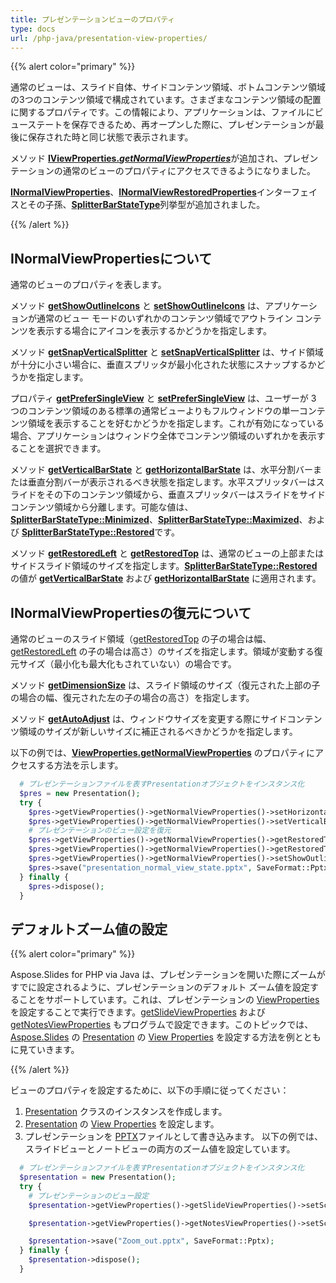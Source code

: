 ```yaml
---
title: プレゼンテーションビューのプロパティ
type: docs
url: /php-java/presentation-view-properties/
---
```


{{% alert color="primary" %}} 

通常のビューは、スライド自体、サイドコンテンツ領域、ボトムコンテンツ領域の3つのコンテンツ領域で構成されています。さまざまなコンテンツ領域の配置に関するプロパティです。この情報により、アプリケーションは、ファイルにビューステートを保存できるため、再オープンした際に、プレゼンテーションが最後に保存された時と同じ状態で表示されます。

メソッド [**IViewProperties.*getNormalViewProperties***](https://reference.aspose.com/slides/php-java/aspose.slides/IViewProperties#getNormalViewProperties--)が追加され、プレゼンテーションの通常のビューのプロパティにアクセスできるようになりました。 

[**INormalViewProperties**](https://reference.aspose.com/slides/php-java/aspose.slides/INormalViewProperties)、[**INormalViewRestoredProperties**](https://reference.aspose.com/slides/php-java/aspose.slides/INormalViewRestoredProperties)インターフェイスとその子孫、[**SplitterBarStateType**](https://reference.aspose.com/slides/php-java/aspose.slides/SplitterBarStateType)列挙型が追加されました。

{{% /alert %}} 


## **INormalViewPropertiesについて** #
通常のビューのプロパティを表します。

メソッド [**getShowOutlineIcons**](https://reference.aspose.com/slides/php-java/aspose.slides/INormalViewProperties#getShowOutlineIcons--) と [**setShowOutlineIcons**](https://reference.aspose.com/slides/php-java/aspose.slides/INormalViewProperties#setShowOutlineIcons-boolean-) は、アプリケーションが通常のビュー モードのいずれかのコンテンツ領域でアウトライン コンテンツを表示する場合にアイコンを表示するかどうかを指定します。

メソッド [**getSnapVerticalSplitter**](https://reference.aspose.com/slides/php-java/aspose.slides/INormalViewProperties#getSnapVerticalSplitter--) と [**setSnapVerticalSplitter**](https://reference.aspose.com/slides/php-java/aspose.slides/INormalViewProperties#setSnapVerticalSplitter-boolean-) は、サイド領域が十分に小さい場合に、垂直スプリッタが最小化された状態にスナップするかどうかを指定します。

プロパティ [**getPreferSingleView**](https://reference.aspose.com/slides/php-java/aspose.slides/INormalViewProperties#getPreferSingleView--) と [**setPreferSingleView**](https://reference.aspose.com/slides/php-java/aspose.slides/INormalViewProperties#setPreferSingleView-boolean-) は、ユーザーが 3 つのコンテンツ領域のある標準の通常ビューよりもフルウィンドウの単一コンテンツ領域を表示することを好むかどうかを指定します。これが有効になっている場合、アプリケーションはウィンドウ全体でコンテンツ領域のいずれかを表示することを選択できます。

メソッド [**getVerticalBarState**](https://reference.aspose.com/slides/php-java/aspose.slides/INormalViewProperties#getVerticalBarState--) と [**getHorizontalBarState**](https://reference.aspose.com/slides/php-java/aspose.slides/INormalViewProperties#getHorizontalBarState--) は、水平分割バーまたは垂直分割バーが表示されるべき状態を指定します。水平スプリッタバーはスライドをその下のコンテンツ領域から、垂直スプリッタバーはスライドをサイドコンテンツ領域から分離します。可能な値は、[**SplitterBarStateType::Minimized**](https://reference.aspose.com/slides/php-java/aspose.slides/SplitterBarStateType#Minimized)、[**SplitterBarStateType::Maximized**](https://reference.aspose.com/slides/php-java/aspose.slides/SplitterBarStateType#Maximized)、および [**SplitterBarStateType::Restored**](https://reference.aspose.com/slides/php-java/aspose.slides/SplitterBarStateType#Restored)です。

メソッド [**getRestoredLeft**](https://reference.aspose.com/slides/php-java/aspose.slides/INormalViewProperties#getRestoredLeft--) と [**getRestoredTop**](https://reference.aspose.com/slides/php-java/aspose.slides/INormalViewProperties#getRestoredTop--) は、通常のビューの上部またはサイドスライド領域のサイズを指定します。[**SplitterBarStateType::Restored**](https://reference.aspose.com/slides/php-java/aspose.slides/SplitterBarStateType#Restored) の値が [**getVerticalBarState**](https://reference.aspose.com/slides/php-java/aspose.slides/INormalViewProperties#getVerticalBarState--) および [**getHorizontalBarState**](https://reference.aspose.com/slides/php-java/aspose.slides/INormalViewProperties#getHorizontalBarState--) に適用されます。

## **INormalViewPropertiesの復元について** 
通常のビューのスライド領域（[getRestoredTop](https://reference.aspose.com/slides/php-java/aspose.slides/INormalViewProperties#getRestoredTop--) の子の場合は幅、[getRestoredLeft](https://reference.aspose.com/slides/php-java/aspose.slides/INormalViewProperties#getRestoredLeft--) の子の場合は高さ）のサイズを指定します。領域が変動する復元サイズ（最小化も最大化もされていない）の場合です。 

メソッド [**getDimensionSize**](https://reference.aspose.com/slides/php-java/aspose.slides/INormalViewRestoredProperties#getDimensionSize--) は、スライド領域のサイズ（復元された上部の子の場合の幅、復元された左の子の場合の高さ）を指定します。

メソッド [**getAutoAdjust**](https://reference.aspose.com/slides/php-java/aspose.slides/INormalViewRestoredProperties#getAutoAdjust--) は、ウィンドウサイズを変更する際にサイドコンテンツ領域のサイズが新しいサイズに補正されるべきかどうかを指定します。

以下の例では、[**ViewProperties.getNormalViewProperties**](https://reference.aspose.com/slides/php-java/aspose.slides/ViewProperties#getNormalViewProperties--) のプロパティにアクセスする方法を示します。

```php
  # プレゼンテーションファイルを表すPresentationオブジェクトをインスタンス化
  $pres = new Presentation();
  try {
    $pres->getViewProperties()->getNormalViewProperties()->setHorizontalBarState(SplitterBarStateType::Restored);
    $pres->getViewProperties()->getNormalViewProperties()->setVerticalBarState(SplitterBarStateType::Maximized);
    # プレゼンテーションのビュー設定を復元
    $pres->getViewProperties()->getNormalViewProperties()->getRestoredTop()->setAutoAdjust(true);
    $pres->getViewProperties()->getNormalViewProperties()->getRestoredTop()->setDimensionSize(80);
    $pres->getViewProperties()->getNormalViewProperties()->setShowOutlineIcons(true);
    $pres->save("presentation_normal_view_state.pptx", SaveFormat::Pptx);
  } finally {
    $pres->dispose();
  }
```

## **デフォルトズーム値の設定**
{{% alert color="primary" %}} 

Aspose.Slides for PHP via Java は、プレゼンテーションを開いた際にズームがすでに設定されるように、プレゼンテーションのデフォルト ズーム値を設定することをサポートしています。これは、プレゼンテーションの [ViewProperties](https://reference.aspose.com/slides/php-java/aspose.slides/ViewProperties) を設定することで実行できます。[getSlideViewProperties](https://reference.aspose.com/slides/php-java/aspose.slides/ViewProperties#getSlideViewProperties--) および [getNotesViewProperties](https://reference.aspose.com/slides/php-java/aspose.slides/ViewProperties#getNotesViewProperties--) もプログラムで設定できます。このトピックでは、[Aspose.Slides](/slides/) の [Presentation](https://reference.aspose.com/slides/php-java/aspose.slides/presentation) の [View Properties](https://reference.aspose.com/slides/php-java/aspose.slides/ViewProperties) を設定する方法を例とともに見ていきます。

{{% /alert %}} 

ビューのプロパティを設定するために、以下の手順に従ってください：

1. [Presentation](https://reference.aspose.com/slides/php-java/aspose.slides/presentation) クラスのインスタンスを作成します。
1. [Presentation](https://reference.aspose.com/slides/php-java/aspose.slides/presentation) の [View Properties](https://reference.aspose.com/slides/php-java/aspose.slides/ViewProperties) を設定します。
1. プレゼンテーションを [PPTX](https://docs.fileformat.com/presentation/pptx/)ファイルとして書き込みます。
   以下の例では、スライドビューとノートビューの両方のズーム値を設定しています。

```php
  # プレゼンテーションファイルを表すPresentationオブジェクトをインスタンス化
  $presentation = new Presentation();
  try {
    # プレゼンテーションのビュー設定
    $presentation->getViewProperties()->getSlideViewProperties()->setScale(100);// スライドビューのズーム値（パーセンテージ）

    $presentation->getViewProperties()->getNotesViewProperties()->setScale(100);// ノートビューのズーム値（パーセンテージ）

    $presentation->save("Zoom_out.pptx", SaveFormat::Pptx);
  } finally {
    $presentation->dispose();
  }
```